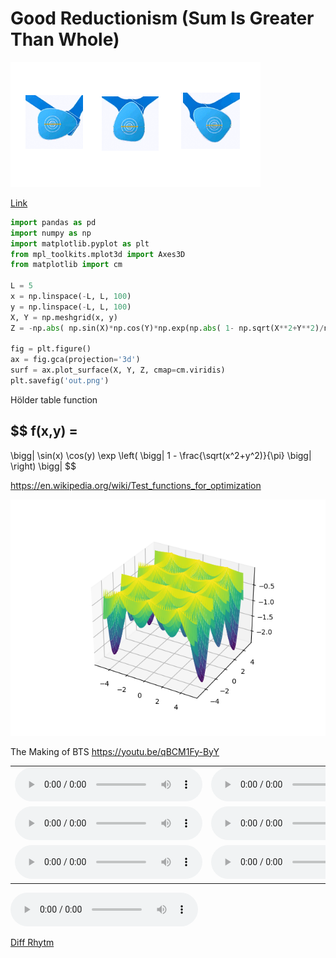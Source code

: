 # Good Reductionism (Sum Is Greater Than Whole)

![](vengine.png)

[Link](https://drive.google.com/uc?export=view&id=18wE8NaHsydycnITM_OGuDX3WMrjndPgN)


```python
import pandas as pd
import numpy as np
import matplotlib.pyplot as plt
from mpl_toolkits.mplot3d import Axes3D    
from matplotlib import cm

L = 5
x = np.linspace(-L, L, 100)
y = np.linspace(-L, L, 100)
X, Y = np.meshgrid(x, y)                            
Z = -np.abs( np.sin(X)*np.cos(Y)*np.exp(np.abs( 1- np.sqrt(X**2+Y**2)/np.pi  ))  )

fig = plt.figure()
ax = fig.gca(projection='3d')                      
surf = ax.plot_surface(X, Y, Z, cmap=cm.viridis)
plt.savefig('out.png')
```

Hölder table function

$$
f(x,y) =
-
\bigg|
\sin(x) \cos(y) \exp \left( \bigg| 1 - \frac{\sqrt(x^2+y^2)}{\pi}  \bigg| \right)
\bigg| 
$$

https://en.wikipedia.org/wiki/Test_functions_for_optimization

![](holder.png)


The Making of BTS https://youtu.be/qBCM1Fy-ByY

<table>

<tr>
<td>
<audio controls="controls">
  <source src="https://drive.google.com/uc?export=view&id=12Jo-UCYO80oBnz2GDVf5HFldtapS3i5I">
</audio>
</td>
<td>
<audio controls="controls">
  <source src="https://drive.google.com/uc?export=view&id=1ooRjn-sHR8AfkTrGiUo2HQPJBgVbozGk">
</audio>
</td>
<td>
<audio controls="controls">
  <source src="https://drive.google.com/uc?export=view&id=1KLMiRvfR-8hDn_H1mg9ejw2d4TEavqng">
</audio>
</td>
</tr>

<tr>
<td>
<audio controls="controls">
  <source src="https://drive.google.com/uc?export=view&id=1f4rtgBiXMxaDcRFrt17VJ8JSOeIdUyu1">
</audio>
</td>
<td>
<audio controls="controls">
  <source src="https://drive.google.com/uc?export=view&id=1yabQPKCpt1f9EY3cXkERfE11MdhdI2Ya">
</audio>
</td>
<td>
<audio controls="controls">
  <source src="https://drive.google.com/uc?export=view&id=1wEg_g574E1EaOkIznjld2Q6P9u0Hdy4i">
</audio>
</td>
</tr>

<tr>
<td>
<audio controls="controls">
  <source src="https://drive.google.com/uc?export=view&id=1-6fDaf5y6L6Dhjhv3w1bjtJ_5zA974ss">
</audio>
</td>
<td>
<audio controls="controls">
  <source src="https://drive.google.com/uc?export=view&id=1-Z1mtAwsJ5TwYJPv8B0e4MV3-GCJ5roa">
</audio>
</td>
<td>
<audio controls="controls">
  <source src="https://drive.google.com/uc?export=view&id=1YHatoBHUfzY66L7QIkJjTUVUT6tpYzj9">
</audio>
</td>
</tr>

</table>

<audio controls="controls">
  <source src="https://drive.google.com/uc?export=view&id=1MzNva_prkzCmM2O3FmhtotyOtU1AtHvD">
</audio>



[Diff Rhytm](diff-rhytm.gif)



